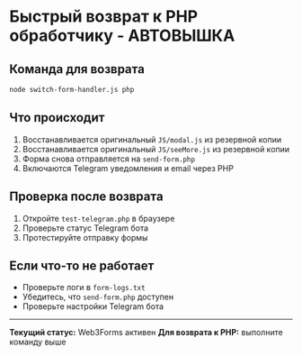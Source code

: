 # Быстрый возврат к PHP обработчику - АВТОВЫШКА

## Команда для возврата
```bash
node switch-form-handler.js php
```

## Что происходит
1. Восстанавливается оригинальный `JS/modal.js` из резервной копии
2. Восстанавливается оригинальный `JS/seeMore.js` из резервной копии
3. Форма снова отправляется на `send-form.php`
4. Включаются Telegram уведомления и email через PHP

## Проверка после возврата
1. Откройте `test-telegram.php` в браузере
2. Проверьте статус Telegram бота
3. Протестируйте отправку формы

## Если что-то не работает
- Проверьте логи в `form-logs.txt`
- Убедитесь, что `send-form.php` доступен
- Проверьте настройки Telegram бота

---
**Текущий статус:** Web3Forms активен
**Для возврата к PHP:** выполните команду выше 